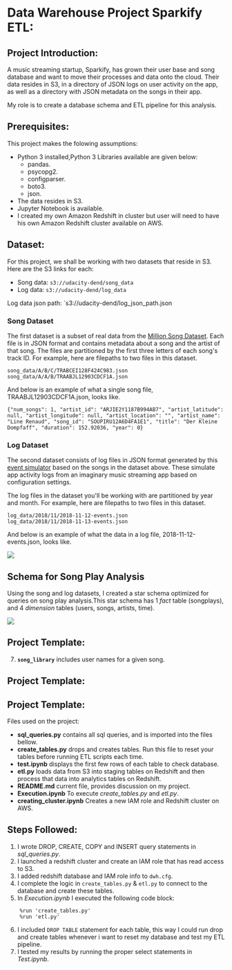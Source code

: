 # Data Warehouse Project Sparkify ETL:
## Project Introduction:
A music streaming startup, Sparkify, has grown their user base and song database and want to move their processes and data onto the cloud. Their data resides in S3, in a directory of JSON logs on user activity on the app, as well as a directory with JSON metadata on the songs in their app.

My role is to create a database schema and ETL pipeline for this analysis.
## Prerequisites:
This project makes the folowing assumptions:
- Python 3 installed,Python 3 Libraries available are given below:
    - pandas.
    - psycopg2.
    - configparser.
    - boto3.
    - json.
- The data resides in S3.
- Jupyter Notebook is available.
- I created my own Amazon Redshift in cluster but user will need to have his own Amazon Redshift cluster available on AWS.
## Dataset:
For this project, we shall be working with two datasets that reside in S3. Here are the S3 links for each:

-   Song data:  `s3://udacity-dend/song_data`
-   Log data:  `s3://udacity-dend/log_data`

Log data json path:  `s3://udacity-dend/log_json_path.json
### Song Dataset

The first dataset is a subset of real data from the  [Million Song Dataset](https://labrosa.ee.columbia.edu/millionsong/). Each file is in JSON format and contains metadata about a song and the artist of that song. The files are partitioned by the first three letters of each song's track ID. For example, here are filepaths to two files in this dataset.

```
song_data/A/B/C/TRABCEI128F424C983.json
song_data/A/A/B/TRAABJL12903CDCF1A.json

```

And below is an example of what a single song file, TRAABJL12903CDCF1A.json, looks like.

```
{"num_songs": 1, "artist_id": "ARJIE2Y1187B994AB7", "artist_latitude": null, "artist_longitude": null, "artist_location": "", "artist_name": "Line Renaud", "song_id": "SOUPIRU12A6D4FA1E1", "title": "Der Kleine Dompfaff", "duration": 152.92036, "year": 0}
````
### Log Dataset

The second dataset consists of log files in JSON format generated by this  [event simulator](https://github.com/Interana/eventsim)  based on the songs in the dataset above. These simulate app activity logs from an imaginary music streaming app based on configuration settings.

The log files in the dataset you'll be working with are partitioned by year and month. For example, here are filepaths to two files in this dataset.

```
log_data/2018/11/2018-11-12-events.json
log_data/2018/11/2018-11-13-events.json

```

And below is an example of what the data in a log file, 2018-11-12-events.json, looks like.

![](https://video.udacity-data.com/topher/2019/February/5c6c3ce5_log-data/log-data.png)

## Schema for Song Play Analysis

Using the song and log datasets, I created a star schema optimized for queries on song play analysis.This star schema has 1  _fact_  table (songplays), and 4  _dimension_  tables (users, songs, artists, time). 

[![](https://github.com/kenhanscombe/project-postgres/raw/master/sparkify_erd.png?raw=true)](https://github.com/kenhanscombe/project-postgres/blob/master/sparkify_erd.png?raw=true)
## Project Template:
    
7.  **`song_library`**  includes user names for a given song.
## Project Template:
## Project Template:
Files used on the project:

-  **sql_queries.py**  contains all sql queries, and is imported into the files bellow.
-  **create_tables.py**  drops and creates tables. Run this file to reset your tables before running ETL scripts each time.
-  **test.ipynb**  displays the first few rows of each table to check database.
-  **etl.py**  loads data from S3 into staging tables on Redshift and then process that data into analytics tables on Redshift.
-  **README.md**  current file, provides discussion on my project.
- **Execution.ipynb**  To execute *create_tables.py* and  *etl.py*.
-  **creating_cluster.ipynb** Creates a new IAM role and Redshift cluster on AWS.
## Steps Followed:
1. I wrote DROP, CREATE, COPY and INSERT query statements in *sql_queries.py*.
2.  I  launched a redshift cluster and create an IAM role that has read access to S3.
3. I  added redshift database and IAM role info to  `dwh.cfg`.
4. I  complete the logic in  `create_tables.py` & `etl.py`  to connect to the database and create these tables.
5. In *Execution.ipynb* I executed the following code block:
```
    %run 'create_tables.py'
    %run 'etl.py'
```
6. I included  `DROP TABLE`  statement for each table, this way I could run drop and create tables whenever i want to reset my database and test my ETL pipeline.
7.  I tested my results by running the proper select statements in *Test.ipynb*.
